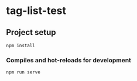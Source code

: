 # tag-list-test

## Project setup

```
npm install
```

### Compiles and hot-reloads for development

```
npm run serve
```

